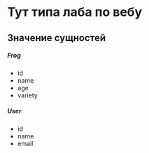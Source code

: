 # Тут типа лаба по вебу

## Значение сущностей  
##### Frog
- id 
- name 
- age 
- variety 
##### User
- id 
- name 
- email 